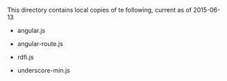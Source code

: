 This directory contains local copies of te following, current as of 2015-06-13

* angular.js

* angular-route.js

* rdfi.js

* underscore-min.js